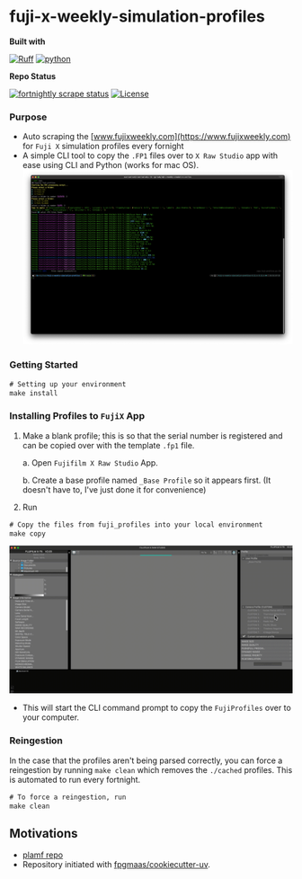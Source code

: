 # fuji-x-weekly-simulation-profiles

**Built with**

[![Ruff](https://img.shields.io/endpoint?url=https://raw.githubusercontent.com/astral-sh/ruff/main/assets/badge/v2.json)](https://github.com/astral-sh/ruff)
[![python](https://img.shields.io/badge/Python-3.13-3776AB.svg?style=flat&logo=python&logoColor=white)](https://www.python.org)

**Repo Status**

[![fortnightly scrape status](https://img.shields.io/github/actions/workflow/status/namtonthat/fuji-x-weekly-simulation-profiles/on-fortnightly-scrape.yml?branch=${local.module_version})](https://github.com/namtonthat/fuji-x-weekly-simulation-profiles/actions/workflows/on-fornightly-scrape.yml?query=branch%3Amain)
[![License](https://img.shields.io/github/license/namtonthat/fuji-x-weekly-simulation-profiles)](https://img.shields.io/github/license/namtonthat/fuji-x-weekly-simulation-profiles)

### Purpose

- Auto scraping the [www.fujixweekly.com](https://www.fujixweekly.com) for `Fuji X` simulation profiles every fornight
- A simple CLI tool to copy the `.FP1` files over to `X Raw Studio` app with ease using CLI and Python (works for mac OS).
  ![CLI screenshot](media/cli-screenshot.png)

### Getting Started

```
# Setting up your environment
make install
```

### Installing Profiles to `FujiX` App

1. Make a blank profile; this is so that the serial number is registered and can be copied over with the template `.fp1` file.

   a. Open `Fujifilm X Raw Studio` App.

   b. Create a base profile named `_Base Profile` so it appears first. (It doesn't have to, I've just done it for convenience)

2. Run

```
# Copy the files from fuji_profiles into your local environment
make copy
```

![CLI in action](media/cli-full.gif)

- This will start the CLI command prompt to copy the `FujiProfiles` over to your computer.

### Reingestion

In the case that the profiles aren't being parsed correctly, you can force a reingestion by running `make clean` which removes the `./cached` profiles. This is automated to run every fortnight.

```
# To force a reingestion, run
make clean
```

## Motivations

- [plamf repo](https://github.com/plamf/fuji-x-weekly-simulation-profiles)
- Repository initiated with [fpgmaas/cookiecutter-uv](https://github.com/fpgmaas/cookiecutter-uv).
